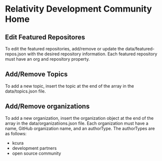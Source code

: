 # Relativity Development Community Home

## Edit Featured Repositores
To edit the featured repositories, add/remove or update the data/featured-repos.json with the desired repository information.  Each featured repository must have an org and repository property. 

## Add/Remove Topics
To add a new topic, insert the topic at the end of the array in the data/topics.json file.

## Add/Remove organizations
To add a new organization, insert the organization object at the end of the array in the data/organizatiions.json file.  Each organization must have a name, GitHub organization name, and an authorType.  The authorTypes are as follows: 
- kcura
- development partners
- open source community

